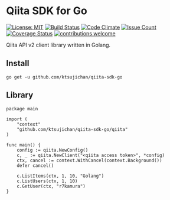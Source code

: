 # Qiita SDK for Go

[![License: MIT](https://img.shields.io/badge/License-MIT-brightgreen.svg)](https://opensource.org/licenses/MIT)
[![Build Status](https://travis-ci.org/ktsujichan/qiita-sdk-go.svg?branch=master)](https://travis-ci.org/ktsujichan/qiita-sdk-go)
[![Code Climate](https://codeclimate.com/github/ktsujichan/qiita-sdk-go/badges/gpa.svg)](https://codeclimate.com/github/ktsujichan/qiita-sdk-go)
[![Issue Count](https://codeclimate.com/github/ktsujichan/qiita-sdk-go/badges/issue_count.svg)](https://codeclimate.com/github/ktsujichan/qiita-sdk-go)
[![Coverage Status](https://coveralls.io/repos/github/ktsujichan/qiita-sdk-go/badge.svg?branch=master)](https://coveralls.io/github/ktsujichan/qiita-sdk-go?branch=master)
[![contributions welcome](https://img.shields.io/badge/contributions-welcome-brightgreen.svg?style=flat)](https://github.com/ktsujichan/qiita-sdk-go/issues)

Qiita API v2 client library written in Golang.

## Install
```
go get -u github.com/ktsujichan/qiita-sdk-go
```

## Library
```golang
package main

import (
	"context"
	"github.com/ktsujichan/qiita-sdk-go/qiita"
)

func main() {
	config := qiita.NewConfig()
	c, _ := qiita.NewClient("<qiita access token>", *config)
	ctx, cancel := context.WithCancel(context.Background())
	defer cancel()

	c.ListItems(ctx, 1, 10, "Golang")
	c.ListUsers(ctx, 1, 10)
	c.GetUser(ctx, "r7kamura")
}
```
